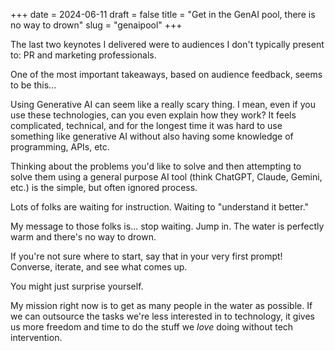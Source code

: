 +++
date = 2024-06-11
draft = false
title = "Get in the GenAI pool, there is no way to drown"
slug = "genaipool"
+++

The last two keynotes I delivered were to audiences I don't typically present to: PR and marketing professionals.

One of the most important takeaways, based on audience feedback, seems to be this...

Using Generative AI can seem like a really scary thing. I mean, even if you use these technologies, can you even explain how they work? It feels complicated, technical, and for the longest time it was hard to use something like generative AI without also having some knowledge of programming, APIs, etc.

Thinking about the problems you'd like to solve and then attempting to solve them using a general purpose AI tool (think ChatGPT, Claude, Gemini, etc.) is the simple, but often ignored process.

Lots of folks are waiting for instruction. Waiting to "understand it better." 

My message to those folks is... stop waiting. Jump in. The water is perfectly warm and there's no way to drown. 

If you're not sure where to start, say that in your very first prompt! Converse, iterate, and see what comes up. 

You might just surprise yourself.

My mission right now is to get as many people in the water as possible. If we can outsource the tasks we're less interested in to technology, it gives us more freedom and time to do the stuff we *love* doing without tech intervention.